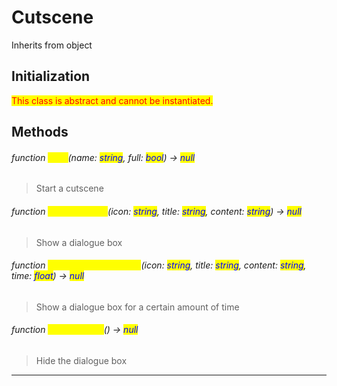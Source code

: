 # Cutscene
Inherits from object
## Initialization
<mark style="color:red;">This class is abstract and cannot be instantiated.</mark>
## Methods
###### function <mark style="color:yellow;">Start</mark>(name: <mark style="color:blue;">string</mark>, full: <mark style="color:blue;">bool</mark>) → <mark style="color:blue;">null</mark>
> Start a cutscene

###### function <mark style="color:yellow;">ShowDialogue</mark>(icon: <mark style="color:blue;">string</mark>, title: <mark style="color:blue;">string</mark>, content: <mark style="color:blue;">string</mark>) → <mark style="color:blue;">null</mark>
> Show a dialogue box

###### function <mark style="color:yellow;">ShowDialogueForTime</mark>(icon: <mark style="color:blue;">string</mark>, title: <mark style="color:blue;">string</mark>, content: <mark style="color:blue;">string</mark>, time: <mark style="color:blue;">float</mark>) → <mark style="color:blue;">null</mark>
> Show a dialogue box for a certain amount of time

###### function <mark style="color:yellow;">HideDialogue</mark>() → <mark style="color:blue;">null</mark>
> Hide the dialogue box


---

